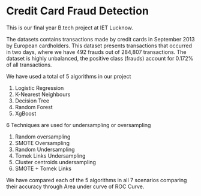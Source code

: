 # Credit Card Fraud Detection

This is our final year B.tech project at IET Lucknow.

The datasets contains transactions made by credit cards in September 2013 by European
cardholders. This dataset presents transactions that occurred in two days, where we have 492
frauds out of 284,807 transactions. The dataset is highly unbalanced, the positive class
(frauds) account for 0.172% of all transactions.

We have used a total of 5 algorithms in our project
1. Logistic Regression
2. K-Nearest Neighbours
3. Decision Tree
4. Random Forest
5. XgBoost

6 Techniques are used for undersampling or oversampling
1. Random oversampling
2. SMOTE Oversampling
3. Random Undersampling
4. Tomek Links Undersampling
5. Cluster centroids undersampling
6. SMOTE + Tomek Links

We have compared each of the 5 algorithms in all 7 scenarios comparing their accuracy through Area under curve of ROC Curve.
